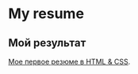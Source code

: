 # My resume

## Мой результат 

[Мое первое резюме в HTML & CSS](https://maksympi.github.io/Resume/).
